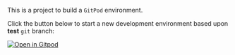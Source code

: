 This is a project to build a `GitPod` environment.  

Click the button below to start a new development environment based upon **test** `git` branch:

[![Open in Gitpod](https://gitpod.io/button/open-in-gitpod.svg)](https://gitpod.io/#https://github.com/lpiot/gitpod-workspace/tree/test)